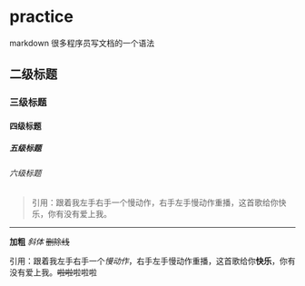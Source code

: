 # practice
markdown 很多程序员写文档的一个语法

## 二级标题

### 三级标题

#### 四级标题

##### 五级标题

###### 六级标题

> 引用：跟着我左手右手一个慢动作，右手左手慢动作重播，这首歌给你快乐，你有没有爱上我。

---

**加粗**
*斜体*
~~删除线~~

引用：跟着我左手右手一个*慢动作*，右手左手慢动作重播，这首歌给你**快乐**，你有没有爱上我。~~啦啦~~啦啦啦